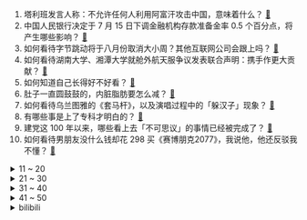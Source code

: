 1. 塔利班发言人称：不允许任何人利用阿富汗攻击中国，意味着什么？ [:link:](https://www.zhihu.com/question/471209373)
2. 中国人民银行决定于 7 月 15 日下调金融机构存款准备金率 0.5 个百分点，将产生哪些影响？ [:link:](https://www.zhihu.com/question/471178899)
3. 如何看待字节跳动将于八月份取消大小周？其他互联网公司会跟上吗？ [:link:](https://www.zhihu.com/question/471196364)
4. 如何看待湖南大学、湘潭大学就舱外航天服争议发表联合声明：携手作更大贡献？ [:link:](https://www.zhihu.com/question/471210964)
5. 如何知道自己长得好不好看？ [:link:](https://www.zhihu.com/question/469915498)
6. 肚子一直圆鼓鼓的，内脏脂肪要怎么减？ [:link:](https://www.zhihu.com/question/45723322)
7. 如何看待乌兰图雅的《套马杆》，以及演唱过程中的「躲汉子」现象？ [:link:](https://www.zhihu.com/question/467271332)
8. 有哪些事是上了专科才明白的？ [:link:](https://www.zhihu.com/question/322703564)
9. 建党这 100 年以来，哪些看上去「不可思议」的事情已经被完成了？ [:link:](https://www.zhihu.com/question/468798487)
10. 如何看待男朋友没什么钱却花 298 买《赛博朋克2077》，我说他，他还反驳我不懂？ [:link:](https://www.zhihu.com/question/395466027)
<details>
<summary>11 ~ 20</summary>

11. 如何评价电影《黑寡妇》？ [:link:](https://www.zhihu.com/question/276793168)
12. 如何看待央视横店对《重紫》剧组的采访？ [:link:](https://www.zhihu.com/question/470791003)
13. 如何拥有女团一般迷人的星星眼？ [:link:](https://www.zhihu.com/question/431143857)
14. 如何看待爆料称小米 MIX 4 将首发 MIUI 13，有望 8 月中下旬登场？你有哪些期待？ [:link:](https://www.zhihu.com/question/470371928)
15. 让你心生厌恶的食物是什么？ [:link:](https://www.zhihu.com/question/468990798)
16. 谷歌欲将 APK 改成 AAB ，对鸿蒙系统有什么影响？ [:link:](https://www.zhihu.com/question/469684650)
17. 如何看待上海迪士尼乐园票价上调，常规日门票价格为 435 元，最高涨至 769 元？ [:link:](https://www.zhihu.com/question/471106076)
18. 苹果「返校季」活动开始了吗？返校季购买苹果产品有哪些值得关注的信息？ [:link:](https://www.zhihu.com/question/470828574)
19. 美媒主持人称「我们没偷原住民土地，这是打仗赢回来的」，这番言论有哪些问题？ [:link:](https://www.zhihu.com/question/471060396)
20. 家有老年痴呆症的老人，我寒假回家才照顾了一个多星期，我已经快炸毛了，你们都是怎么忍受的呢？ [:link:](https://www.zhihu.com/question/39952242)
</details>
<details>
<summary>21 ~ 30</summary>

21. 网传多名妇女深夜带女童在重庆街头卖花，女童卖不出花被扇耳光，后经调查双方系亲属，还有哪些信息值得关注？ [:link:](https://www.zhihu.com/question/471103183)
22. 如何看待网信办通报下架「滴滴企业版」等 25 款 App？ [:link:](https://www.zhihu.com/question/471232696)
23. 太聪明的人为什么会让人感到不能亲近？ [:link:](https://www.zhihu.com/question/449801792)
24. SpaceX 送 88 颗卫星上天，今年发射总数近 900 颗，如此多卫星上天对太空探索有负面影响么？ [:link:](https://www.zhihu.com/question/470453437)
25. 如何看待网传视频「青岛外卖小哥帮崩溃程序员写代码」？ [:link:](https://www.zhihu.com/question/470908424)
26. 如何看待游客广西餐厅点 4 道菜花费近千元怀疑被宰，商家称「海鲜明码标价，称重有对方签字」？ [:link:](https://www.zhihu.com/question/470587185)
27. 如何看待南大副教授武黎嵩发文痛批南大人事处，因学校不同意延聘颜世安教授？ [:link:](https://www.zhihu.com/question/470991655)
28. 如何看待拜登在庆祝美国独立日派对上吹嘘抗疫成就，目前美国疫情现状如何？ [:link:](https://www.zhihu.com/question/470332850)
29. 如何看待媒体报道：林生斌未申请「潼臻一生」公益类别商标？ [:link:](https://www.zhihu.com/question/471150295)
30. 特斯拉Model S Plaid矩形方向盘被质疑「不实用又危险」，马斯克回应称「它很棒」，你怎么看？ [:link:](https://www.zhihu.com/question/465729695)
</details>
<details>
<summary>31 ~ 40</summary>

31. 有哪些女大学生好看的夏季穿搭？ [:link:](https://www.zhihu.com/question/316762010)
32. 如何从法律角度理解「合肥一员工长期加班后猝死，法院判决公司担责二成」？ [:link:](https://www.zhihu.com/question/470842903)
33. 为什么有人会建议「谈恋爱不要找喜欢玩剧本杀的」？ [:link:](https://www.zhihu.com/question/470321362)
34. 如何看待中国天眼用AI发现银河系边缘数万光年外的暗弱脉冲星，解决世界级难题，对人类意味着什么？ [:link:](https://www.zhihu.com/question/470923118)
35. 杜海涛火锅店「辣斗辣」被责令停业整改：汤菜中多次发现苍蝇，未取得食品经营许可，明星餐饮店为何问题频出？ [:link:](https://www.zhihu.com/question/470854902)
36. 如何看待7月8日都美竹再次曝光吴亦凡？ [:link:](https://www.zhihu.com/question/470964638)
37. 如何看待息壤中文网《炁之源》与漫画《一人之下》高度相似的设定、人物、情节？ [:link:](https://www.zhihu.com/question/470549627)
38. 我都 35 岁过了，银行工作，实在想辞，但是发现实在没有啥好的单位，请问大家有什么好的建议？ [:link:](https://www.zhihu.com/question/463128218)
39. 东北人把番茄叫柿子，那东北的柿子叫什么？ [:link:](https://www.zhihu.com/question/459057274)
40. 如何看待朱小贞哥哥发文回应林生斌，称「无法叫醒一个装睡的人」，妹妹遗产经父母同意将全数捐出? [:link:](https://www.zhihu.com/question/470995271)
</details>
<details>
<summary>41 ~ 50</summary>

41. 高二成绩差，可能连专科都上不了，学习也学不下去，高三该怎么办？ [:link:](https://www.zhihu.com/question/465609153)
42. 有哪些每天坚持效果显著的高中学习习惯？ [:link:](https://www.zhihu.com/question/47351966)
43. 可以分享一下你近期收藏的文案吗？ [:link:](https://www.zhihu.com/question/469650894)
44. 萧峰对于阿朱的感情真的是爱情吗？ [:link:](https://www.zhihu.com/question/27494668)
45. 如何评价手机游戏《复苏的魔女》？ [:link:](https://www.zhihu.com/question/470739380)
46. 应届生没有工作经历，简历应该怎么写？ [:link:](https://www.zhihu.com/question/293138588)
47. 垂钓者钓鱼的时候都在想什么呢？ [:link:](https://www.zhihu.com/question/465012075)
48. 热度居高不下的岩板，是什么原因吸引了众多用户选择？ [:link:](https://www.zhihu.com/question/465168455)
49. 如何看待中国女排出征东京奥运会12人名单，你对女排的表现都有哪些期待？ [:link:](https://www.zhihu.com/question/471011853)
50. 《画江湖之不良人》第四季第十三集里蚩梦失去听觉后李星云到底对她说了什么？ [:link:](https://www.zhihu.com/question/470890032)
</details><details>
<summary>bilibili</summary>

1. 《崩坏3》动画短片「薪炎永燃」 [:link:](//www.bilibili.com/video/BV1b44y1q7Cb)
2. 破亿纪念!【猛男版】新宝岛 4K高清重置加强版 [:link:](//www.bilibili.com/video/BV1AM4y1M71p)
3. 《原神》万叶手书「可叹叶飘零，归期未有期」 [:link:](//www.bilibili.com/video/BV17M4y1M7Lv)
4. 《原神》2.0版本PV：「不动鸣神，泡影断灭」 [:link:](//www.bilibili.com/video/BV1Lo4y1X7xY)
5. home♂ [:link:](//www.bilibili.com/video/BV1qM4y1M7G1)
6. 给手机装Windows11！还能玩大型游戏？！ [:link:](//www.bilibili.com/video/BV1MU4y137Yi)
7. 我想了很久到底要不要发这期视频 [:link:](//www.bilibili.com/video/BV1nU4y137mD)
8. 《青莲兰陵》逆向思维运用极致的兰陵王，隐身形同虚设！！！ [:link:](//www.bilibili.com/video/BV1Kb4y1k73R)
9. 【罗翔】今天我们不聊法律，聊一聊“真正的朋友” [:link:](//www.bilibili.com/video/BV1cb4y1k7hJ)
10. 自制木人桩菠萝削皮器，打一套咏春，削一个菠萝 [:link:](//www.bilibili.com/video/BV14V411W79j)
<details>
<summary>11 ~ 20</summary>

11. 杀人还要诛心！LOL祖传绝学：菠萝蜜多斩！【有点骚东西】 [:link:](//www.bilibili.com/video/BV1Yv411J7NS)
12. 当你说话的声音过大就会「瞬间爆炸」？！ [:link:](//www.bilibili.com/video/BV1w44y1B7hN)
13. 流量明星：演戏还能这么演？！不可能吧！！ [:link:](//www.bilibili.com/video/BV18U4y137CG)
14. 河南90后小哥撑起“5元抗癌厨房”，快要坚持不住了，7年不涨价，很多网友让我去看看，7毛钱做了碗西红柿鸡蛋面，好吃 [:link:](//www.bilibili.com/video/BV1oq4y1p7Md)
15. 【TF家族】「五月粉丝见面会实况」 [:link:](//www.bilibili.com/video/BV1944y1q7Eb)
16. 刺激！找到一本上世纪的脱单教程【阅片无数Ⅱ 10】 [:link:](//www.bilibili.com/video/BV1FV411s7Qf)
17. 遍布贵州的10元火锅：“把锅底掀了，赶紧拌饭啊！” [:link:](//www.bilibili.com/video/BV19v411J7eg)
18. 【三大运营商】梦幻联动！新宝岛 5G还原版！ [:link:](//www.bilibili.com/video/BV14V411W78P)
19. 猛 男 可 莉 [:link:](//www.bilibili.com/video/BV1aB4y1N7AU)
20. 双 雄：巅 峰 2600 大 神 把 我  打 哭 [:link:](//www.bilibili.com/video/BV1xU4y137L6)
</details>
<details>
<summary>21 ~ 30</summary>

21. 大家别骂了，1万8中到显卡都是演的！ [:link:](//www.bilibili.com/video/BV1f64y1Q7y2)
22. 蟑螂也没什么可怕的嘛！ [:link:](//www.bilibili.com/video/BV1af4y1L7YW)
23. 笑死！全员精神病！2021七月新番吐槽！ [:link:](//www.bilibili.com/video/BV1XK4y1M784)
24. 韩国女团撞调《西游记》，旋律百分百还原，一开口差点跟着唱出来 [:link:](//www.bilibili.com/video/BV15q4y1x7Yk)
25. 无良奸商竟将成龙P成马里奥 [:link:](//www.bilibili.com/video/BV1Hb4y1y7Gf)
26. 前方高能 [:link:](//www.bilibili.com/video/BV1Eo4y1C7Zr)
27. 三句话让男人听了我三句话 [:link:](//www.bilibili.com/video/BV1Jh41167NQ)
28. 【暴走大事件第八季】11 一口井引发三界大战，爆笑揭秘三句话18万女讲师的套路（红） [:link:](//www.bilibili.com/video/BV1zX4y1w7hd)
29. 好吃到说对不起？烤了十八个小时的美式烤肉！【怎么这么值EP18-Garlic Barbecue】 [:link:](//www.bilibili.com/video/BV17q4y1x7nu)
30. 三句话，让女人给我花了18万 [:link:](//www.bilibili.com/video/BV1Jf4y1L7nr)
</details>
<details>
<summary>31 ~ 40</summary>

31. 【荷塘月色积木工程竣工】投币许愿功能实现了 [:link:](//www.bilibili.com/video/BV1Y64y147FR)
32. 拼夕夕上的太阳能产品，能让我在沙漠里生存一天吗？ [:link:](//www.bilibili.com/video/BV1aX4y1w7aB)
33. 就是粉丝少我才敢发，反正也没人看到，略略略略略略略略略～～～ [:link:](//www.bilibili.com/video/BV12f4y1L7pY)
34. 我被粉丝骗了25万元！！！！！ [:link:](//www.bilibili.com/video/BV12w411o7kb)
35. 【Wallpaper Engine】这就是我私藏十年的神仙动态壁纸，每一张都美哭了 [:link:](//www.bilibili.com/video/BV1764y1X7Ai)
36. 让子弹飞饭桌上的对话到底藏了多少隐喻？ [:link:](//www.bilibili.com/video/BV1Kw411d748)
37. 哇！可以在水下看鳄鱼！！！！#6 [:link:](//www.bilibili.com/video/BV1qg411u7xk)
38. 第一届峡谷魔术大赛：我一个魔术师会点魔法很正常吧！ [:link:](//www.bilibili.com/video/BV17h4116731)
39. 没个30年脑血栓做不出这玩意 [:link:](//www.bilibili.com/video/BV1hU4y137Uo)
40. 20世纪的骗子敢玩多大？【硬核狠人03】 [:link:](//www.bilibili.com/video/BV1iL411W7sC)
</details>
<details>
<summary>41 ~ 50</summary>

41. 华农兄弟：看一下兄弟的山庄，再看看送他的香猪，顺便搞只来烤 [:link:](//www.bilibili.com/video/BV1XK4y1M7HX)
42. 实  用  防  身  术 🔪 [:link:](//www.bilibili.com/video/BV1Sq4y1p7kj)
43. 大胸微胖，第一次尝试欧美系辣妹穿搭！结果居然… [:link:](//www.bilibili.com/video/BV1nq4y1x7Ek)
44. 就想问问，七月七日是什么日子？你知道吗？ [:link:](//www.bilibili.com/video/BV1R54y1J78E)
45. 细节拉满！爆肝2000小时，我把中华百年做成了一本书 [:link:](//www.bilibili.com/video/BV17X4y1w7Xt)
46. 立体糖画螳螂，文明观看，请勿卧槽！！！ [:link:](//www.bilibili.com/video/BV1Xq4y1p7bE)
47. 同行：这就是完美的伤心凉粉吗？ [:link:](//www.bilibili.com/video/BV1GB4y1N7Xh)
48. 【科学八卦史】“人猿杂交”实验背后一个俄国科学家的近代史 [:link:](//www.bilibili.com/video/BV1Rv411J7S3)
49. 全国唯一用爱发电的游戏博物馆被盗了？部分藏品永久损失！ [:link:](//www.bilibili.com/video/BV1Rg411u7ZN)
50. 千万不要随便回复网友的评论 [:link:](//www.bilibili.com/video/BV14o4y1X7qX)
</details>
<details>
<summary>51 ~ 60</summary>

51. “把你老婆p掉，你不会生气吧？”学霸情侣的神仙爱情 透明课本02 [:link:](//www.bilibili.com/video/BV1PU4y157gh)
52. 白毛？女装？骚话王？我从来没见过这么优秀的老师！【五条悟】 [:link:](//www.bilibili.com/video/BV1oK4y1M73o)
53. 两家外卖平台销量第一的炸鸡店，华莱士、韩式炸鸡有多脏？ [:link:](//www.bilibili.com/video/BV1wh411a7Sj)
54. 敢对着央视镜头挑眉的甜妹，也就只有这闺女了吧！ [:link:](//www.bilibili.com/video/BV12M4y1M7n8)
55. 白鹤滩水电站穿越机：我将用20秒夺走你的 _____ [:link:](//www.bilibili.com/video/BV1dK4y1M7is)
56. 90后小伙为救患病妻子，挑战人间炼狱工作！ [:link:](//www.bilibili.com/video/BV1Gw411Z7kP)
57. 满足粉丝首次表情合集外加表情挑战！ [:link:](//www.bilibili.com/video/BV1xU4y1372z)
58. 《趁早》 [:link:](//www.bilibili.com/video/BV1MM4y1M7kS)
59. 大家好！美有姬让你们久等了！ [:link:](//www.bilibili.com/video/BV1VX4y1w7Ei)
60. 可！不！可！以！不要再倒霉了… [:link:](//www.bilibili.com/video/BV19g411u74c)
</details>
<details>
<summary>61 ~ 70</summary>

61. 千 万 别 去 西 藏 拍 星 空 [:link:](//www.bilibili.com/video/BV1rK4y1g7iG)
62. 偷偷买小姐姐写真！还被女友发现…我完了！ [:link:](//www.bilibili.com/video/BV1ow411R7nH)
63. 当无脸羊遇到阿拉斯加 [:link:](//www.bilibili.com/video/BV1Tv411p7dH)
64. 和鳄里斯一起玩手指游戏吧 [:link:](//www.bilibili.com/video/BV1m44y1q7Zy)
65. 挑战杭州麻辣烫天花板，被老板上了一课，店员奶奶叫我明早再去！美食探店/无广试吃员 [:link:](//www.bilibili.com/video/BV1354y1n7xD)
66. 人脸识别上传验证一定要穿衣服！不然就是在裸聊！ [:link:](//www.bilibili.com/video/BV1LB4y1N7st)
67. “善良没有种族界限” [:link:](//www.bilibili.com/video/BV12L411p7B9)
68. 【华农兄弟】黑色毛衣 [:link:](//www.bilibili.com/video/BV1kB4y1T79S)
69. 这 波 跟 勾 股 定 理 没 关 系 [:link:](//www.bilibili.com/video/BV1ao4y1X7kL)
70. 当她细心地拧开瓶盖才递给他时，冠军是谁已经不重要了 [:link:](//www.bilibili.com/video/BV1b54y1n7fH)
</details>
<details>
<summary>71 ~ 80</summary>

71. 一个人还原所有梗？！ [:link:](//www.bilibili.com/video/BV1ch411a7SZ)
72. 人声演绎《我的世界》Minecraft主题曲【MayTree五月树】 [:link:](//www.bilibili.com/video/BV17M4y1g75h)
73. 合金弹头的大战僵尸，叛军与正规军再度联手，竟遇到前所未见的僵尸... [:link:](//www.bilibili.com/video/BV1Ho4y1C7Hh)
74. 服务区60元买只大烧鸡，直接抱着吃，过瘾又解馋 [:link:](//www.bilibili.com/video/BV1cw411d7co)
75. 【严浩翔】严浩翔夺命二十五秒 [:link:](//www.bilibili.com/video/BV1JK4y1M7aB)
76. 花一个月工资吃一顿饭是什么体验 [:link:](//www.bilibili.com/video/BV14o4y1X7J7)
77. 认识十年，我们还敢对别人心动么？【不要心动挑战】 [:link:](//www.bilibili.com/video/BV1vv411J75U)
78. 我不练俄挺的真相，说话就这么直白 [:link:](//www.bilibili.com/video/BV1mv411J7mE)
79. 怒花三万，只为测出两块的烤肠里究竟有什么【老爸评测】 [:link:](//www.bilibili.com/video/BV1Fy4y1T7Uu)
80. 7月6日，中国干了一件史无前例的外交大事！ [:link:](//www.bilibili.com/video/BV1tK4y1M7MZ)
</details>
<details>
<summary>81 ~ 90</summary>

81. 云顶S5.5全球第一个【3星大炮卢锡安】我合成了-内部测试画面公开！ [:link:](//www.bilibili.com/video/BV1wK4y1u7DQ)
82. 喜羊羊决战次时代：“让你看看这是谁的时代！” [:link:](//www.bilibili.com/video/BV1oy4y1K7aL)
83. 【每天一遍】10分钟肚腩消减训练(男女通用) [:link:](//www.bilibili.com/video/BV1oV411p7Rb)
84. 台湾省接种死亡破300，民意代表：民进党猪狗不如 [:link:](//www.bilibili.com/video/BV1764y147BC)
85. 童年最难通关的三人游戏 最终结局和BOSS究竟是什么？ [:link:](//www.bilibili.com/video/BV1xL411W7pi)
86. 原神虚空直播间登上热榜第一，起因在我！跟大家讲讲来龙去脉。 [:link:](//www.bilibili.com/video/BV1V54y1n7aE)
87. 当你在我的世界里拥有「金手指」！！ [:link:](//www.bilibili.com/video/BV1CV411W7kw)
88. 专家笑了！中国地面上的这些圆圈圈，把美国人“吓坏了”… [:link:](//www.bilibili.com/video/BV1j64y1X71f)
89. 用 8 秒 夺 走 你 的 卧 槽！ [:link:](//www.bilibili.com/video/BV1xy4y1K78a)
90. 18万句话，让男人花了三块钱 [:link:](//www.bilibili.com/video/BV1Ub4y1r76h)
</details>
<details>
<summary>91 ~ 100</summary>

91. 邪教酒店之谜，全结局寻找幕后真凶！ [:link:](//www.bilibili.com/video/BV1Tb4y1k7sL)
92. 【英雄联盟】破晓雾深 [:link:](//www.bilibili.com/video/BV1mV411W7xR)
93. 阿Sir，你会不会聊天？连哄带骗的？ [:link:](//www.bilibili.com/video/BV1dq4y1p71R)
94. 消化一下：台湾最后的“非洲友邦”，也好意思叫“国家”？ [:link:](//www.bilibili.com/video/BV1Lh411674X)
95. 小偷说他记住你了 [:link:](//www.bilibili.com/video/BV1d44y1q7HG)
96. 这种谈判方式成功率很高啊 [:link:](//www.bilibili.com/video/BV1C44y1q75H)
97. 便宜奶茶不仅好喝还挣钱？30块钱的奶茶究竟有多少是智商税？【暗中观察125】IC实验室 [:link:](//www.bilibili.com/video/BV1aX4y1w7TK)
98. 原  神  之  友（第一期） [:link:](//www.bilibili.com/video/BV1jV411W7x2)
99. 【逗鱼时刻】第309期 设计师简直是一个天才 [:link:](//www.bilibili.com/video/BV1q44y1q7qk)
100. 这120秒我录了12秒 [:link:](//www.bilibili.com/video/BV1Ab4y1k7d4)
</details></details>